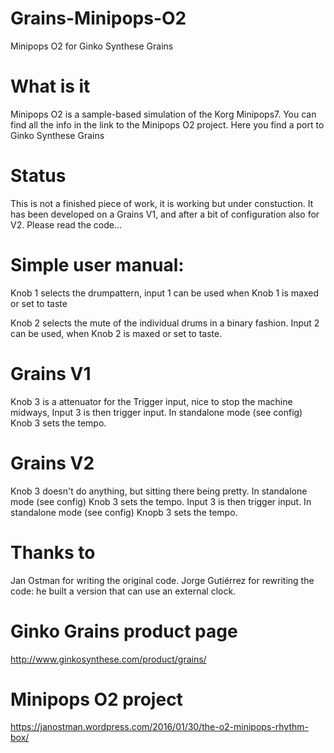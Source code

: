 # Grains-Minipops-O2
Minipops O2 for Ginko Synthese Grains

# What is it
Minipops O2 is a sample-based simulation of the Korg Minipops7. You can find all the info in the link to the Minipops O2 project.
Here you find a port to Ginko Synthese Grains

# Status
This is not a finished piece of work, it is working but under constuction.
It has been developed on a Grains V1, and after a bit of configuration also for V2. Please read the code...


# Simple user manual:
Knob 1 selects the drumpattern, input 1 can be used when Knob 1 is maxed or set to taste

Knob 2 selects the mute of the individual drums in a binary fashion. Input 2 can be used, when Knob 2 is maxed or set to taste.

# Grains V1
Knob 3 is a attenuator for the Trigger input, nice to stop the machine midways,
Input 3 is then trigger input. In standalone mode (see config) Knob 3 sets the tempo.

# Grains V2
Knob 3 doesn't do anything, but sitting there being pretty.  In standalone mode (see config) Knob 3 sets the tempo.
Input 3 is then trigger input. In standalone mode (see config) Knopb 3 sets the tempo.


# Thanks to
Jan Ostman for writing the original code.
Jorge Gutiérrez for rewriting the code: he built a version that can use an external clock.

# Ginko Grains product page
http://www.ginkosynthese.com/product/grains/

# Minipops O2 project
https://janostman.wordpress.com/2016/01/30/the-o2-minipops-rhythm-box/
